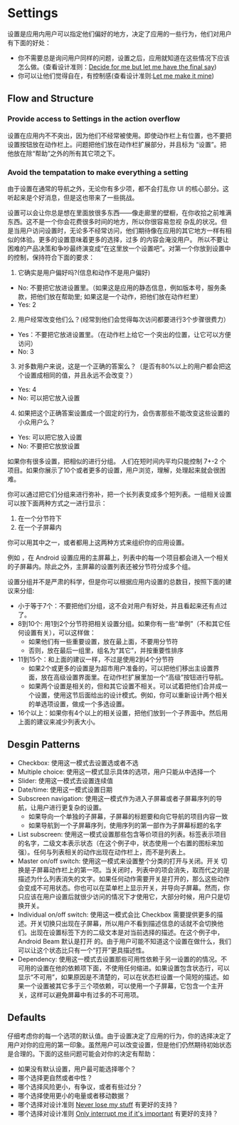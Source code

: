 # Settings
设置是应用内用户可以指定他们偏好的地方，决定了应用的一些行为，他们对用户有下面的好处：
* 你不需要总是询问用户同样的问题，设置之后，应用就知道在这些情况下应该怎么做。(查看设计准则：[Decide for me but let me have the final say]())
* 你可以让他们觉得自在，有控制感(查看设计准则:[Let me make it mine]())

## Flow and Structure
### Provide access to Settings in the action overflow
设置在应用内不不突出，因为他们不经常被使用。即使动作栏上有位置，也不要把设置按钮放在动作栏上。问题把他们放在动作栏扩展部分，并且标为
“设置”。把他放在除“帮助”之外的所有其它项之下。

### Avoid the tempatation to make everything a setting
由于设置在通常的导航之外，无论你有多少项，都不会打乱你 UI 的核心部分。这听起来是个好消息，但是这也带来了一些挑战。

设置可以会让你总是想在里面放很多东西——像走廊里的壁橱，在你收拾之前堆满东西。这不是一个你会花费很多时间的地方，所以你很容易忽视
杂乱的状况。但是当用户访问设置时，无论多不经常访问，他们期待像在应用的其它地方一样有相似的体验。更多的设置意味着更多的选择，过多
的内容会淹没用户。
所以不要让困难的产品决策和争吵最终演变成“在这里放一个设置吧”。对第一个你放到设置中的控制，保持符合下面的要求：

1. 它确实是用户偏好吗?(信息和动作不是用户偏好)
  - No: 不要把它放进设置里。（如果这是应用的静态信息，例如版本号，服务条款，把他们放在帮助里; 如果这是一个动作，把他们放在动作栏里）
  - Yes: 2
2. 用户经常改变他们么？(经常到他们会觉得每次访问都要进行3个步骤很费力）
  - Yes：不要把它放进设置里。（在动作栏上给它一个突出的位置，让它可以方便访问）
  - No: 3
3. 对多数用户来说，这是一个正确的答案么？（是否有80%以上的用户都会把这个设置成相同的值，并且永远不会改变？）
  - Yes: 4
  - No: 可以把它放入设置
4. 如果把这个正确答案设置成一个固定的行为，会伤害那些不能改变这些设置的小众用户么？
  - Yes: 可以把它放入设置
  - No: 不要把它放放设置

如果你有很多设置，把相似的进行分组。
人们在短时间内平均只能控制 7+-2 个项目。如果你展示了10个或者更多的设置，用户浏览，理解，处理起来就会很困难。

你可以通过把它们分组来进行弥补，把一个长列表变成多个短列表。一组相关设置可以按下面两种方式之一进行显示：
1. 在一个分节符下
2. 在一个子屏幕内

你可以用其中之一，或者都用上这两种方式来组织你的应用设置。

例如 ，在 Android 设置应用的主屏幕上，列表中的每一个项目都会进入一个相关的子屏幕内。除此之外，主屏幕的设置列表还被分节符分成多个组。

设置分组并不是严肃的科学，但是你可以根据应用内设置的总数目，按照下面的建议来分组:

* 小于等于7个：不要把他们分组，这不会对用户有好处，并且看起来还有点过了。
* 8到10个: 用1到2个分节符把相关设置分组。如果你有一些“单例”（不和其它任何设置有关），可以这样做：
  - 如果他们有一些重要设置，放在最上面，不要用分节符
  - 否则，放在最后一组里，组名为“其它”，并按重要性排序
* 11到15个：和上面的建议一样，不过是使用2到4个分节符
  - 如果2个或更多的设置是为超市用户准备的，可以把他们移出主设置界面，放在高级设置界面里。在动作栏扩展里加一个“高级”按钮进行导航。
  - 如果两个设置是相关的，但和其它设置不相关。可以试着把他们合并成一个设置，使用这节后面给出的设计模式。例如，你可以重新设计两个相关的单选项设置，做成一个多选设置。
* 16个以上：如果你有4个以上的相关设置，把他们放到一个子界面中。然后用上面的建议来减少列表大小。

## Desgin Patterns
* Checkbox: 使用这一模式去设置选或者不选
* Multiple choice: 使用这一模式显示具体的选项，用户只能从中选择一个
* Slider: 使用这一模式去设置连续值
* Date/time: 使用这一模式设置日期
* Subscreen navigation: 使用这一模式作为进入子屏幕或者子屏幕序列的导航，让用户进行更复杂的设置。
  - 如果导向一个单独的子屏幕，子屏幕的标题要和向它导航的项目内容一致
  - 如果导航到一个子屏幕序列，使用序列的第一部作为子屏幕标题的名字
* List subscreen: 使用这一模式设置那些包含等价项目的列表。标签表示项目的名字，二级文本表示状态（在这个例子中，状态使用一个右置的图标来加强）。任何与列表相关的动作出现在动作栏上，而不是列表上。
* Master on/off switch: 使用这一模式来设置整个分类的打开与关闭。开关 切换是子屏幕动作栏上的第一项。当关闭时，列表中的项会消失，取而代之的是描述为什么列表消失的文字。如果任何动作需要开关是打开的，那么这些动作会变成不可用状态。你也可以在菜单栏上显示开关，并导向子屏幕。然而，你只应该在用户设置后就很少访问的情况下才使用它，大部分时候，用户只是切换开关。
* Individual on/off switch: 使用这一模式会比 Checkbox 需要提供更多的描述。开关切换只出现在子屏幕，所以用户不看到描述信息的话就不会切换他们。出现在设置标签下方的二级文本是对当前选择的描述。在这个例子中，Android Beam 默认是打开 的。由于用户可能不知道这个设置在做什么，我们可以让这个状态比只有一个“打开”更具描述性。
* Dependency: 使用这一模式去设置那些可用性依赖于另一设置的的情况。不可用的设置在他的依赖项下面，不使用任何缩进。如果设置包含状态行，可以显示“不可用”，如果原因是不清楚的，可以在状态栏设置一个简短的描述。如果一个设置被其它多于三个项依赖，可以使用一个子屏幕，它包含一个主开关，这样可以避免屏幕中有过多的不可用项。

## Defaults
仔细考虑你的每一个选项的默认值。由于设置决定了应用的行为，你的选择决定了用户对你的应用的第一印象。虽然用户可以改变设置，但是他们仍然期待初始状态是合理的。下面的这些问题可能会对你的决定有帮助：
* 如果没有默认设置，用户最可能选择哪个？
* 哪个选择更自然或者中性？
* 哪个选择风险更小，有争议，或者有些过分？
* 哪个选择使用更小的电量或者移动数据？
* 哪个选择对设计准则 [Never lose my stuff]() 有更好的支持？
* 哪个选择对设计准则 [Only interrupt me if it's important]() 有更好的支持？


